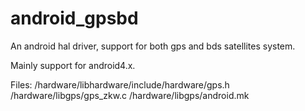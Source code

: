 # android_gpsbd
An android hal driver, support for both gps and bds satellites system.

Mainly support for android4.x.

Files:
/hardware/libhardware/include/hardware/gps.h
/hardware/libgps/gps_zkw.c
/hardware/libgps/android.mk
